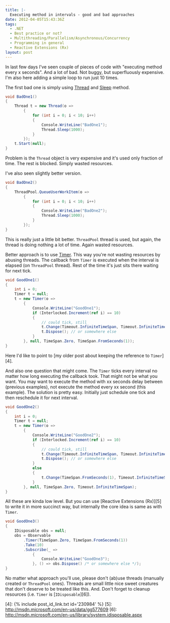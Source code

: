 ```yaml
---
title: |-
  Executing method in intervals - good and bad approaches
date: 2012-04-05T15:43:36Z
tags:
  - .NET
  - Best practice or not?
  - Multithreading/Parallelism/Asynchronous/Concurrency
  - Programming in general
  - Reactive Extensions (Rx)
layout: post
---
```

In last few days I've seen couple of pieces of code with "executing method every x seconds". And a lot of bad. Not buggy, but superfluously expensive. I'm also here adding a simple loop to run just 10 times.

The first bad one is simply using [Thread][1] and [Sleep][2] method.

```csharp
void BadOne1()
{
	Thread t = new Thread(o =>
		{
			for (int i = 0; i < 10; i++)
			{
				Console.WriteLine("BadOne1");
				Thread.Sleep(1000);
			}
		});
	t.Start(null);
}
```

Problem is the `Thread` object is very expensive and it's used only fraction of time. The rest is blocked. Simply wasted resources.

I've also seen slightly better version.

```csharp
void BadOne2()
{
	ThreadPool.QueueUserWorkItem(o =>
		{
			for (int i = 0; i < 10; i++)
			{
				Console.WriteLine("BadOne2");
				Thread.Sleep(1000);
			}
		});
}
```

This is really just a little bit better. `ThreadPool` thread is used, but again, the thread is doing nothing a lot of time. Again wasted resources.

Better approach is to use [Timer][3]. This way you're not wasting resources by abusing threads. The callback from `Timer` is executed when the interval is elapsed (on `ThreadPool` thread). Rest of the time it's just sits there waiting for next tick.

```csharp
void GoodOne1()
{
	int i = 0;
	Timer t = null;
	t = new Timer(o =>
		{
			Console.WriteLine("GoodOne1");
			if (Interlocked.Increment(ref i) == 10)
			{
				// could tick, still
				t.Change(Timeout.InfiniteTimeSpan, Timeout.InfiniteTimeSpan);
				t.Dispose(); // or somewhere else
			}
		}, null, TimeSpan.Zero, TimeSpan.FromSeconds(1));
}
```

Here I'd like to point to [my older post about keeping the reference to `Timer`][4].

And also one question that might come. The `Timer` ticks every interval no matter how long executing the callback took. That might not be what you want. You may want to execute the method with xx seconds delay between (previous examples), not execute the method every xx second (this example). The solution is pretty easy. Initially just schedule one tick and then reschedule it for next interval.

```csharp
void GoodOne2()
{
	int i = 0;
	Timer t = null;
	t = new Timer(o =>
		{
			Console.WriteLine("GoodOne2");
			if (Interlocked.Increment(ref i) == 10)
			{
				// could tick, still
				t.Change(Timeout.InfiniteTimeSpan, Timeout.InfiniteTimeSpan);
				t.Dispose(); // or somewhere else
			}
			else
			{
				t.Change(TimeSpan.FromSeconds(1), Timeout.InfiniteTimeSpan);
			}
		}, null, TimeSpan.Zero, Timeout.InfiniteTimeSpan);
}
```

All these are kinda low level. But you can use [Reactive Extensions (Rx)][5] to write it in more succinct way, but internally the core idea is same as with `Timer`.

```csharp
void GoodOne3()
{
	IDisposable obs = null;
	obs = Observable
		.Timer(TimeSpan.Zero, TimeSpan.FromSeconds(1))
		.Take(10)
		.Subscribe(_ =>
			{
				Console.WriteLine("GoodOne3");
			}, () => obs.Dispose() /* or somewhere else */);
}
```

No matter what approach you'll use, please don't (ab)use threads (manually created or `ThreadPool` ones). Threads are small little nice sweet creatures that don't deserve to be treated like this. And. Don't forget to cleanup resources (i.e. `Timer` is [`IDisposable`][6]).

[1]: http://msdn.microsoft.com/en-us/library/system.threading.thread.aspx
[2]: http://msdn.microsoft.com/en-us/library/system.threading.thread.sleep.aspx
[3]: http://msdn.microsoft.com/en-us/library/system.threading.timer.aspx
[4]: {% include post_id_link.txt id='230984' %}
[5]: http://msdn.microsoft.com/en-us/data/gg577609
[6]: http://msdn.microsoft.com/en-us/library/system.idisposable.aspx